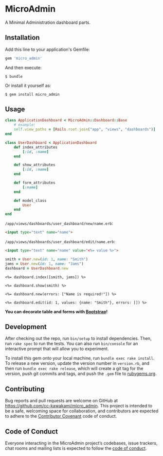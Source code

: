 # MicroAdmin

A Minimal Administration dashboard parts.

## Installation

Add this line to your application's Gemfile:

```ruby
gem 'micro_admin'
```

And then execute:

    $ bundle

Or install it yourself as:

    $ gem install micro_admin

## Usage

```ruby
class ApplicationDashboard < MicroAdmin::Dashboard::Base
    # example:
    self.view_paths = [Rails.root.join("app", "views", "dashboards")]
end
```

```ruby
class UserDashboard < ApplicationDashboard
    def index_attributes
        [:id, :name]
    end

    def show_attributes
        [:id, :name]
    end

    def form_attributes
        [:name]
    end

    def model_class
        User
    end
end
```

`/app/views/dashboards/user_dashboard/new/name.erb`:

```html
<input type="text" name="name">
```

`/app/views/dashboards/user_dashboard/edit/name.erb`:

```html
<input type="text" name="name" value="<%= value %>">
```

```ruby
smith = User.new(id: 1, name: "Smith")
jams = User.new(id: 1, name: "Jams")
dashboard = UserDashboard.new
```

```erb
<%= dashboard.index([smith, jams]) %>
```

```erb
<%= dashboard.show(smith) %>
```

```erb
<%= dashboard.new(errors: ["Name is required!"]) %>
```

```erb
<%= dashboard.edit(id: 1, values: {name: "Smith"}, errors: []) %>
```

**You can decorate table and forms with [Bootstrap](https://getbootstrap.com/docs/5.0/getting-started/download/)!**

## Development

After checking out the repo, run `bin/setup` to install dependencies. Then, run `rake spec` to run the tests. You can also run `bin/console` for an interactive prompt that will allow you to experiment.

To install this gem onto your local machine, run `bundle exec rake install`. To release a new version, update the version number in `version.rb`, and then run `bundle exec rake release`, which will create a git tag for the version, push git commits and tags, and push the `.gem` file to [rubygems.org](https://rubygems.org).

## Contributing

Bug reports and pull requests are welcome on GitHub at https://github.com/cc-kawakami/micro_admin. This project is intended to be a safe, welcoming space for collaboration, and contributors are expected to adhere to the [Contributor Covenant](http://contributor-covenant.org) code of conduct.

## Code of Conduct

Everyone interacting in the MicroAdmin project’s codebases, issue trackers, chat rooms and mailing lists is expected to follow the [code of conduct](https://github.com/cc-kawakami/micro_admin/blob/master/CODE_OF_CONDUCT.md).
